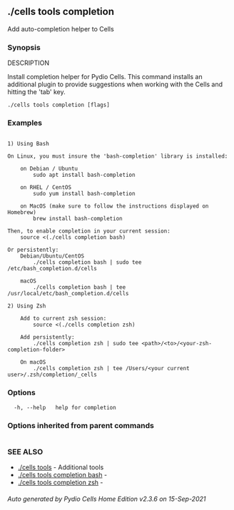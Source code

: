 ## ./cells tools completion

Add auto-completion helper to Cells

### Synopsis


DESCRIPTION

  Install completion helper for Pydio Cells.
  This command installs an additional plugin to provide suggestions when working with the Cells and hitting the 'tab' key.


```
./cells tools completion [flags]
```

### Examples

```

1) Using Bash

On Linux, you must insure the 'bash-completion' library is installed:
	
	on Debian / Ubuntu
		sudo apt install bash-completion

	on RHEL / CentOS
		sudo yum install bash-completion

	on MacOS (make sure to follow the instructions displayed on Homebrew)
		brew install bash-completion

Then, to enable completion in your current session:
	source <(./cells completion bash)

Or persistently:
	Debian/Ubuntu/CentOS
		./cells completion bash | sudo tee /etc/bash_completion.d/cells

	macOS
		./cells completion bash | tee /usr/local/etc/bash_completion.d/cells

2) Using Zsh

	Add to current zsh session:
		source <(./cells completion zsh)

	Add persistently:
		./cells completion zsh | sudo tee <path>/<to>/<your-zsh-completion-folder>
	
	On macOS
		./cells completion zsh | tee /Users/<your current user>/.zsh/completion/_cells

```

### Options

```
  -h, --help   help for completion
```

### Options inherited from parent commands

```
```

### SEE ALSO

* [./cells tools](./cells-tools)	 - Additional tools
* [./cells tools completion bash](./cells-tools-completion-bash)	 - 
* [./cells tools completion zsh](./cells-tools-completion-zsh)	 - 

###### Auto generated by Pydio Cells Home Edition v2.3.6 on 15-Sep-2021
